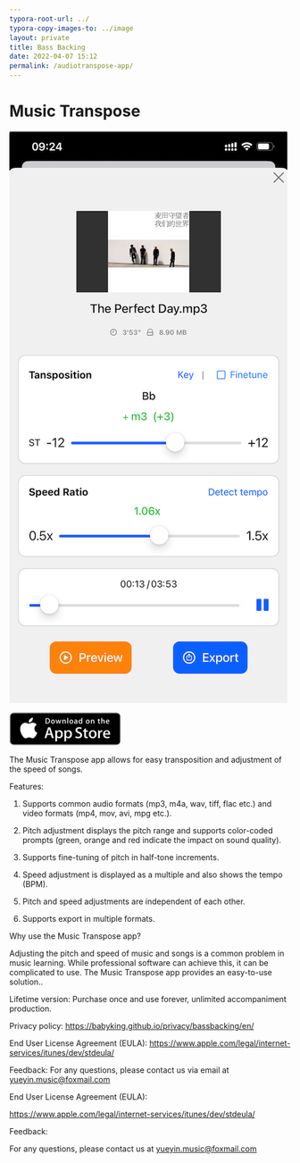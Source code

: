 ```yaml
---
typora-root-url: ../
typora-copy-images-to: ../image
layout: private
title: Bass Backing
date: 2022-04-07 15:12
permalink: /audiotranspose-app/
---
```


# Music Transpose 

![image-20240409113347985](/image/image-20240409113347985.png)

[![download from appstore](/image/store.png)](https://apps.apple.com/cn/app/id1620125472)



The Music Transpose app allows for easy transposition and adjustment of the speed of songs.

Features:

1. Supports common audio formats (mp3, m4a, wav, tiff, flac etc.) and video formats (mp4, mov, avi, mpg etc.).

2. Pitch adjustment displays the pitch range and supports color-coded prompts (green, orange and red indicate the impact on sound quality).

3. Supports fine-tuning of pitch in half-tone increments.

4. Speed adjustment is displayed as a multiple and also shows the tempo (BPM).

5. Pitch and speed adjustments are independent of each other.

6. Supports export in multiple formats.


Why use the Music Transpose app?

Adjusting the pitch and speed of music and songs is a common problem in music learning. While professional software can achieve this, it can be complicated to use. The Music Transpose app provides an easy-to-use solution..

Lifetime version: Purchase once and use forever, unlimited accompaniment production.

Privacy policy: https://babyking.github.io/privacy/bassbacking/en/

End User License Agreement (EULA): https://www.apple.com/legal/internet-services/itunes/dev/stdeula/

Feedback: For any questions, please contact us via email at yueyin.music@foxmail.com



End User License Agreement (EULA):

 https://www.apple.com/legal/internet-services/itunes/dev/stdeula/

Feedback:

For any questions, please contact us at yueyin.music@foxmail.com



